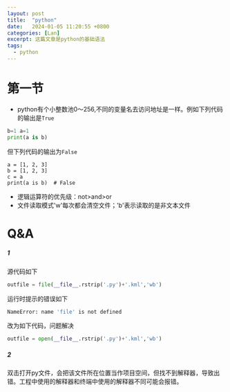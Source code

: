 ```yaml
---
layout: post
title:  "python"
date:   2024-01-05 11:20:55 +0800
categories: [Lan]
excerpt: 这篇文章是python的基础语法
tags:
  - python
---
```



# 第一节

* python有个小整数池0～256,不同的变量名去访问地址是一样。例如下列代码的输出是`True`

```Python
b=1 a=1
print(a is b)
```
但下列代码的输出为`False`
```
a = [1, 2, 3]
b = [1, 2, 3]
c = a
print(a is b)  # False
```

* 逻辑运算符的优先级：not>and>or
* 文件读取模式'w'每次都会清空文件；'b'表示读取的是非文本文件


# Q&A
##### 1
源代码如下
```python
outfile = file(__file__.rstrip('.py')+'.kml','wb')
```
运行时提示的错误如下
```bash
NameError: name 'file' is not defined
```
改为如下代码，问题解决
```python
outfile = open(__file__.rstrip('.py')+'.kml','wb')
```

##### 2
双击打开py文件，会把该文件所在位置当作项目空间，但找不到解释器，导致出错。工程中使用的解释器和终端中使用的解释器不同可能会报错。